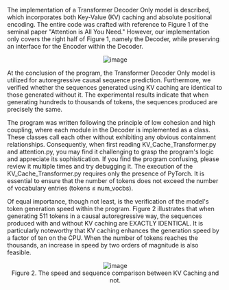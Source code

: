 The implementation of a Transformer Decoder Only model is described, which incorporates both Key-Value (KV) caching and absolute positional encoding. The entire code was crafted with reference to Figure 1 of the seminal paper "Attention is All You Need." However, our implementation only covers the right half of Figure 1, namely the Decoder, while preserving an interface for the Encoder within the Decoder.

<p align="center">
  <img src="https://github.com/user-attachments/assets/17d0b7ba-ebe7-406b-b403-41effa9a5794" alt="image">
  <br>
</p>

At the conclusion of the program, the Transformer Decoder Only model is utilized for autoregressive causal sequence prediction. Furthermore, we verified whether the sequences generated using KV caching are identical to those generated without it. The experimental results indicate that when generating hundreds to thousands of tokens, the sequences produced are precisely the same.

The program was written following the principle of low cohesion and high coupling, where each module in the Decoder is implemented as a class. These classes call each other without exhibiting any obvious containment relationships. Consequently, when first reading KV_Cache_Transformer.py and attention.py, you may find it challenging to grasp the program's logic and appreciate its sophistication. If you find the program confusing, please review it multiple times and try debugging it. The execution of the KV_Cache_Transformer.py requires only the presence of PyTorch. It is essential to ensure that the number of tokens does not exceed the number of vocabulary entries (tokens ≤ num_vocbs).

Of equal importance, though not least, is the verification of the model's token generation speed within the program. Figure 2 illustrates that when generating 511 tokens in a causal autoregressive way, the sequences produced with and without KV caching are EXACTLY IDENTICAL. It is particularly noteworthy that KV caching enhances the generation speed by a factor of ten on the CPU. When the number of tokens reaches the thousands, an increase in speed by two orders of magnitude is also feasible.

<p align="center">
  <img src="https://github.com/user-attachments/assets/f137a528-6a25-46e8-80e6-9972eda7b2ff" alt="image">
  <br>
  Figure 2. The speed and sequence comparison between KV Caching and not.
</p>
